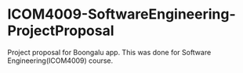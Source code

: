 # ICOM4009-SoftwareEngineering-ProjectProposal
Project proposal for Boongalu app. This was done for Software Engineering(ICOM4009) course.
